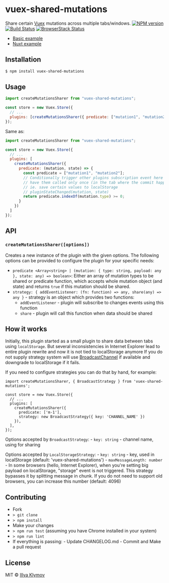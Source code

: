 # vuex-shared-mutations

Share certain [Vuex](http://vuex.vuejs.org/) mutations across multiple tabs/windows. [![NPM version](https://img.shields.io/npm/v/vuex-shared-mutations.svg?style=flat-square)](https://www.npmjs.com/package/vuex-shared-mutations) [![Build Status](https://img.shields.io/travis/xanf/vuex-shared-mutations.svg?style=flat-square)](https://travis-ci.org/xanf/vuex-shared-mutations) [![BrowserStack Status](https://www.browserstack.com/automate/badge.svg?badge_key=eDZyK0F0MlE1RzJuRHJHYVZLYWJIZ0JWdnNxdDM0M256dm1DMVBSVUd5bz0tLUhYN3FteXkvaDROSmtSbmZZREFiYnc9PQ==--9fd2deea21df436f47ded98bcd65032e88012900)](https://www.browserstack.com/automate/public-build/eDZyK0F0MlE1RzJuRHJHYVZLYWJIZ0JWdnNxdDM0M256dm1DMVBSVUd5bz0tLUhYN3FteXkvaDROSmtSbmZZREFiYnc9PQ==--9fd2deea21df436f47ded98bcd65032e88012900)

- [Basic example](https://qk441m1kmq.codesandbox.io/)
- [Nuxt example](https://98qn583znp.sse.codesandbox.io/)

## Installation

```bash
$ npm install vuex-shared-mutations
```

## Usage

```js
import createMutationsSharer from "vuex-shared-mutations";

const store = new Vuex.Store({
  // ...
  plugins: [createMutationsSharer({ predicate: ["mutation1", "mutation2"] })]
});
```

Same as:

```js
import createMutationsSharer from "vuex-shared-mutations";

const store = new Vuex.Store({
  // ...
  plugins: [
    createMutationsSharer({
      predicate: (mutation, state) => {
        const predicate = ["mutation1", "mutation2"];
        // Conditionally trigger other plugins subscription event here to
        // have them called only once (in the tab where the commit happened)
        // ie. save certain values to localStorage
        // pluginStateChanged(mutation, state)
        return predicate.indexOf(mutation.type) >= 0;
      }
    })
  ]
});
```

## API

### `createMutationsSharer([options])`

Creates a new instance of the plugin with the given options. The following options
can be provided to configure the plugin for your specific needs:

- `predicate <Array<string> | (mutation: { type: string, payload: any }, state: any) => boolean>`: Either an array of mutation types to be shared or predicate function, which accepts whole mutation object (and state) and returns `true` if this mutation should be shared.
- `strategy: { addEventListener: (fn: function) => any, share(any) => any }` - strategy is an object which provides two functions:
  - `addEventListener` - plugin will subscribe to changes events using this function
  - `share` - plugin will call this function when data should be shared

## How it works

Initially, this plugin started as a small plugin to share data between tabs using `localStorage`. But several inconsistencies in Internet Explorer lead to entire plugin rewrite and now it is not tied to localStorage anymore
If you do not supply strategy system will use [BroadcastChannel](https://developer.mozilla.org/en-US/docs/Web/API/BroadcastChannel) if available and downgrade to localStorage if it fails.

If you need to configure strategies you can do that by hand, for example:

```
import createMutationsSharer, { BroadcastStrategy } from 'vuex-shared-mutations';

const store = new Vuex.Store({
  // ...
  plugins: [
    createMutationsSharer({
      predicate: ['m-1'],
      strategy: new BroadcastStrategy({ key: 'CHANNEL_NAME' })
    }),
  ],
});
```

Options accepted by `BroadcastStrategy`: - `key: string` - channel name, using for sharing

Options accepted by `LocalStorageStrategy`: - `key: string` - key, used in localStorage (default: 'vuex-shared-mutations') - `maxMessageLength: number` - In some browsers (hello, Internet Explorer), when you're setting big payload on localStorage, "storage" event is not triggered. This strategy bypasses it by splitting message in chunk. If you do not need to support old browsers, you can increase this number (default: 4096)

## Contributing

- Fork
- `> git clone`
- `> npm install`
- Make your changes
- `> npm run test` (assuming you have Chrome installed in your system)
- `> npm run lint`
- If everything is passing: - Update CHANGELOG.md - Commit and Make a pull request

## License

MIT © [Illya Klymov](https://github.com/xanf)

